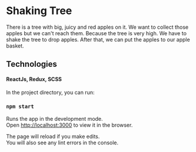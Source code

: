 # Shaking Tree

There is a tree with big, juicy and red apples on it. We want to collect those apples but we can't reach them. Because the tree is very high. We have to shake the tree to drop apples. After that, we can put the apples to our apple basket.

## Technologies

#### ReactJs, Redux, SCSS

In the project directory, you can run:

### `npm start`

Runs the app in the development mode.\
Open [http://localhost:3000](http://localhost:3000) to view it in the browser.

The page will reload if you make edits.\
You will also see any lint errors in the console.
